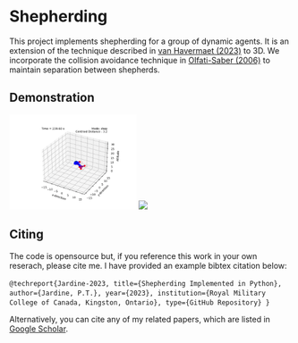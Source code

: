 # Shepherding

This project implements shepherding for a group of dynamic agents. 
It is an extension of the technique described in [van Havermaet (2023)](https://royalsocietypublishing.org/doi/10.1098/rsos.230015) to 3D.
We incorporate the collision avoidance technique in [Olfati-Saber (2006)](https://ieeexplore.ieee.org/document/1605401) to maintain separation between shepherds.

## Demonstration

<p float="center">
    <img src="./Figs_visible/animation3D_shep_02.gif" width="45%">
    <img src="./Figs_visible/animation3D_shep_03.gif" width="45%">
</p>

## Citing

The code is opensource but, if you reference this work in your own reserach, please cite me. I have provided an example bibtex citation below:

`@techreport{Jardine-2023,
  title={Shepherding Implemented in Python},
  author={Jardine, P.T.},
  year={2023},
  institution={Royal Military College of Canada, Kingston, Ontario},
  type={GitHub Repository}
}`

Alternatively, you can cite any of my related papers, which are listed in [Google Scholar](https://scholar.google.com/citations?hl=en&user=RGlv4ZUAAAAJ&view_op=list_works&sortby=pubdate).















 

